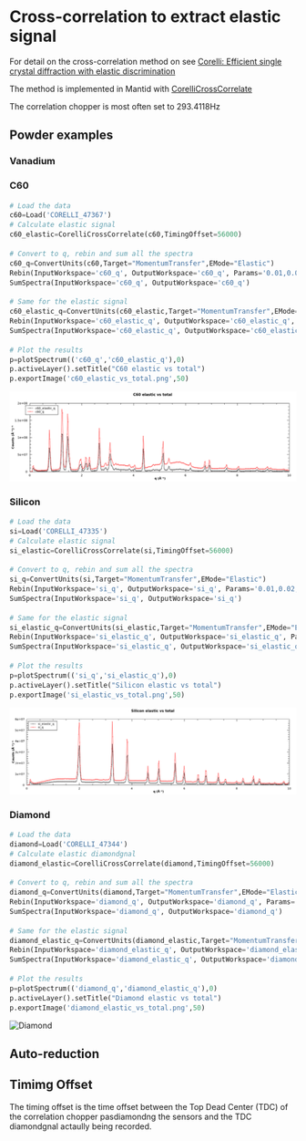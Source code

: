 # Cross-correlation to extract elastic signal

For detail on the cross-correlation method on see [Corelli: Efficient
single crystal diffraction with elastic
discrimination](https://doi.org/10.1007/s12043-008-0259-x)

The method is implemented in Mantid with
[CorelliCrossCorrelate](http://docs.mantidproject.org/nightly/algorithms/CorelliCrossCorrelate.html)

The correlation chopper is most often set to 293.4118Hz

## Powder examples

### Vanadium

### C60

```python
# Load the data
c60=Load('CORELLI_47367')
# Calculate elastic signal
c60_elastic=CorelliCrossCorrelate(c60,TimingOffset=56000)

# Convert to q, rebin and sum all the spectra
c60_q=ConvertUnits(c60,Target="MomentumTransfer",EMode="Elastic")
Rebin(InputWorkspace='c60_q', OutputWorkspace='c60_q', Params='0.01,0.02,10',PreserveEvents=0)
SumSpectra(InputWorkspace='c60_q', OutputWorkspace='c60_q')

# Same for the elastic signal
c60_elastic_q=ConvertUnits(c60_elastic,Target="MomentumTransfer",EMode="Elastic")
Rebin(InputWorkspace='c60_elastic_q', OutputWorkspace='c60_elastic_q', Params='0.01,0.02,10',PreserveEvents=0)
SumSpectra(InputWorkspace='c60_elastic_q', OutputWorkspace='c60_elastic_q')

# Plot the results
p=plotSpectrum(('c60_q','c60_elastic_q'),0)
p.activeLayer().setTitle("C60 elastic vs total")
p.exportImage('c60_elastic_vs_total.png',50)
```
![C60](c60_elastic_vs_total.png)

### Silicon

```python
# Load the data
si=Load('CORELLI_47335')
# Calculate elastic signal
si_elastic=CorelliCrossCorrelate(si,TimingOffset=56000)

# Convert to q, rebin and sum all the spectra
si_q=ConvertUnits(si,Target="MomentumTransfer",EMode="Elastic")
Rebin(InputWorkspace='si_q', OutputWorkspace='si_q', Params='0.01,0.02,10',PreserveEvents=0)
SumSpectra(InputWorkspace='si_q', OutputWorkspace='si_q')

# Same for the elastic signal
si_elastic_q=ConvertUnits(si_elastic,Target="MomentumTransfer",EMode="Elastic")
Rebin(InputWorkspace='si_elastic_q', OutputWorkspace='si_elastic_q', Params='0.01,0.02,10',PreserveEvents=0)
SumSpectra(InputWorkspace='si_elastic_q', OutputWorkspace='si_elastic_q')

# Plot the results
p=plotSpectrum(('si_q','si_elastic_q'),0)
p.activeLayer().setTitle("Silicon elastic vs total")
p.exportImage('si_elastic_vs_total.png',50)
```
![Silicon](si_elastic_vs_total.png)

### Diamond

```python
# Load the data
diamond=Load('CORELLI_47344')
# Calculate elastic diamondgnal
diamond_elastic=CorelliCrossCorrelate(diamond,TimingOffset=56000)

# Convert to q, rebin and sum all the spectra
diamond_q=ConvertUnits(diamond,Target="MomentumTransfer",EMode="Elastic")
Rebin(InputWorkspace='diamond_q', OutputWorkspace='diamond_q', Params='0.01,0.02,10',PreserveEvents=0)
SumSpectra(InputWorkspace='diamond_q', OutputWorkspace='diamond_q')

# Same for the elastic signal
diamond_elastic_q=ConvertUnits(diamond_elastic,Target="MomentumTransfer",EMode="Elastic")
Rebin(InputWorkspace='diamond_elastic_q', OutputWorkspace='diamond_elastic_q', Params='0.01,0.02,10',PreserveEvents=0)
SumSpectra(InputWorkspace='diamond_elastic_q', OutputWorkspace='diamond_elastic_q')

# Plot the results
p=plotSpectrum(('diamond_q','diamond_elastic_q'),0)
p.activeLayer().setTitle("Diamond elastic vs total")
p.exportImage('diamond_elastic_vs_total.png',50)
```
![Diamond](diamond_elastic_vs_total.png)


## Auto-reduction


## Timimg Offset

The timing offset is the time offset between the Top Dead Center (TDC)
of the correlation chopper pasdiamondng the sensors and the TDC diamondgnal
actaully being recorded.
